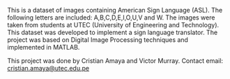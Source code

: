 This is a dataset of images containing American Sign Language (ASL). The following letters are included: A,B,C,D,E,I,O,U,V and W. The images were taken from students at UTEC (University of Engineering and Technology). This dataset was developed to implement a sign language translator. The project was based on Digital Image Processing techniques and implemented in MATLAB.


This project was done by Cristian Amaya and Victor Murray. 
Contact email: cristian.amaya@utec.edu.pe

